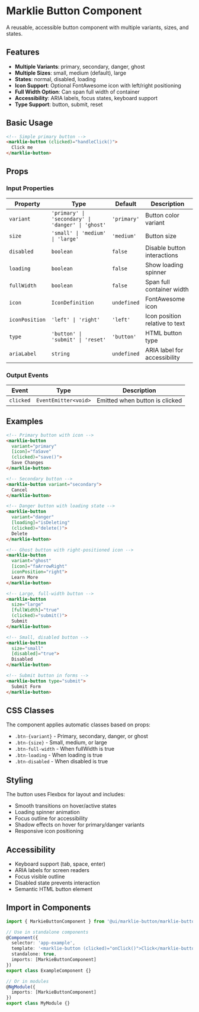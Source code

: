 # Marklie Button Component

A reusable, accessible button component with multiple variants, sizes, and states.

## Features

- **Multiple Variants**: primary, secondary, danger, ghost
- **Multiple Sizes**: small, medium (default), large
- **States**: normal, disabled, loading
- **Icon Support**: Optional FontAwesome icon with left/right positioning
- **Full Width Option**: Can span full width of container
- **Accessibility**: ARIA labels, focus states, keyboard support
- **Type Support**: button, submit, reset

## Basic Usage

```html
<!-- Simple primary button -->
<marklie-button (clicked)="handleClick()">
  Click me
</marklie-button>
```

## Props

### Input Properties

| Property | Type | Default | Description |
|----------|------|---------|-------------|
| `variant` | `'primary' \| 'secondary' \| 'danger' \| 'ghost'` | `'primary'` | Button color variant |
| `size` | `'small' \| 'medium' \| 'large'` | `'medium'` | Button size |
| `disabled` | `boolean` | `false` | Disable button interactions |
| `loading` | `boolean` | `false` | Show loading spinner |
| `fullWidth` | `boolean` | `false` | Span full container width |
| `icon` | `IconDefinition` | `undefined` | FontAwesome icon |
| `iconPosition` | `'left' \| 'right'` | `'left'` | Icon position relative to text |
| `type` | `'button' \| 'submit' \| 'reset'` | `'button'` | HTML button type |
| `ariaLabel` | `string` | `undefined` | ARIA label for accessibility |

### Output Events

| Event | Type | Description |
|-------|------|-------------|
| `clicked` | `EventEmitter<void>` | Emitted when button is clicked |

## Examples

```html
<!-- Primary button with icon -->
<marklie-button 
  variant="primary" 
  [icon]="faSave"
  (clicked)="save()">
  Save Changes
</marklie-button>

<!-- Secondary button -->
<marklie-button variant="secondary">
  Cancel
</marklie-button>

<!-- Danger button with loading state -->
<marklie-button 
  variant="danger" 
  [loading]="isDeleting"
  (clicked)="delete()">
  Delete
</marklie-button>

<!-- Ghost button with right-positioned icon -->
<marklie-button 
  variant="ghost" 
  [icon]="faArrowRight"
  iconPosition="right">
  Learn More
</marklie-button>

<!-- Large, full-width button -->
<marklie-button 
  size="large" 
  [fullWidth]="true"
  (clicked)="submit()">
  Submit
</marklie-button>

<!-- Small, disabled button -->
<marklie-button 
  size="small" 
  [disabled]="true">
  Disabled
</marklie-button>

<!-- Submit button in forms -->
<marklie-button type="submit">
  Submit Form
</marklie-button>
```

## CSS Classes

The component applies automatic classes based on props:

- `.btn-{variant}` - Primary, secondary, danger, or ghost
- `.btn-{size}` - Small, medium, or large
- `.btn-full-width` - When fullWidth is true
- `.btn-loading` - When loading is true
- `.btn-disabled` - When disabled is true

## Styling

The button uses Flexbox for layout and includes:
- Smooth transitions on hover/active states
- Loading spinner animation
- Focus outline for accessibility
- Shadow effects on hover for primary/danger variants
- Responsive icon positioning

## Accessibility

- Keyboard support (tab, space, enter)
- ARIA labels for screen readers
- Focus visible outline
- Disabled state prevents interaction
- Semantic HTML button element

## Import in Components

```typescript
import { MarkieButtonComponent } from '@ui/marklie-button/marklie-button.component';

// Use in standalone components
@Component({
  selector: 'app-example',
  template: '<marklie-button (clicked)="onClick()">Click</marklie-button>',
  standalone: true,
  imports: [MarkieButtonComponent]
})
export class ExampleComponent {}

// Or in modules
@NgModule({
  imports: [MarkieButtonComponent]
})
export class MyModule {}
```

